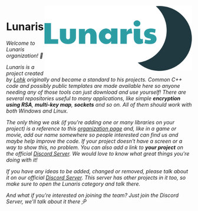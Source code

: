 <img src="https://github.com/LunarisLib/.github/blob/master/images/lunaris_logo_by_lupspie.png?raw=true" width="400" align="right">

# Lunaris

*Welcome to Lunaris organization! 🎉*

*Lunaris is a project created by [Lohk](https://www.github.com/Lohkdesgds) originally and became a standard to his projects. Common C++ code and possibly public templates are made available here so anyone needing any of those tools can just download and use yourself! There are several repositories useful to many applications, like simple **encryption using RSA**, **multi-key map**, **sockets** and so on. All of them should work with both Windows and Linux.*

*The only thing we ask (if you're adding one or many libraries on your project) is a reference to this [organization page](https://www.github.com/LunarisLib) and, like in a game or movie, add our name somewhere so people interested can find us and maybe help improve the code. If your project doesn't have a screen or a way to show this, no problem. You can also add a link to **your project** on the official [Discord Server](https://discord.gg/eQfnXdTH6f). We would love to know what great things you're doing with it!*

*If you have any ideas to be added, changed or removed, please talk about it on our official [Discord Server](https://discord.gg/eQfnXdTH6f). This server has other projects in it too, so make sure to open the Lunaris category and talk there.*

*And what if you're interested on joining the team? Just join the Discord Server, we'll talk about it there ;P*